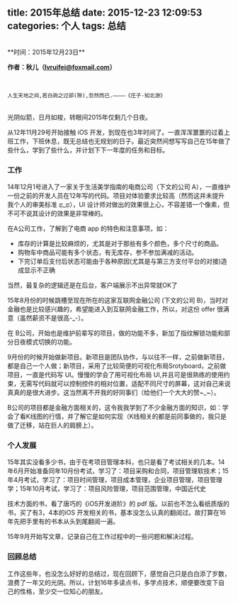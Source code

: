 title: 2015年总结
date: 2015-12-23 12:09:53
categories: 个人
tags: 总结
---

<br>
**时间：2015年12月23日**

**作者：秋儿（lvruifei@foxmail.com）**

<br>

`人生天地之间,若白驹之过郤(隙),忽然而已.————《庄子·知北游》`

<br>
光阴似箭，日月如梭，转眼间2015年仅剩几个日夜。

从12年11月29号开始接触 iOS 开发，到现在也3年时间了。一直浑浑噩噩的过着上班工作，下班休息，既无总结也无规划的日子。最近突然间想写写自己在15年做了些什么，学到了些什么，并计划下下一年度的任务和目标。

<!-- more -->
###	工作
14年12月1号进入了一家关于生活美学指南的电商公司（下文的公司 A），一直维护一份之前的开发人员在12年写的代码。项目对体验要求比较高（然而这并未提升我个人的审美标准 ಥ_ಥ），UI 设计师对做出的效果很上心，不容差错一个像素，但不可不说其设计的效果是非常棒的。

在A公司工作，了解到了电商 app 的特色和注意事项，如：

* 库存的计算是比较麻烦的，尤其是对于那些有多个颜色，多个尺寸的商品。
* 购物车中商品可能有多个状态，有无库存，参不参加满减的活动。
* 下完订单后支付后状态可能由于各种原因(尤其是与第三方支付平台的对接)造成显示不正确

当然，最复杂的逻辑还是在后台，客户端展示不出异常就OK了


15年8月份的时候跳槽至现在所在的这家互联网金融公司 (下文的公司 B)，当时对金融也是比较感兴趣的，希望能进入到互联网金融工作，所以，对这份 offer 很满意（虽然薪资不是很高-_-）。

在 B公司，开始也是维护前辈写的项目，做的功能不多，新加了指纹解锁功能和部分日夜模式切换的功能。

9月份的时候开始做新项目。新项目是团队协作，与以往不一样，之前做新项目，都是自己一个人做；新项目，采用了比较简便的可视化布局Srotyboard，之前做项目，一直是代码写 UI。慢慢的学会了用可视化布局 UI,并且可是很熟练的使用约束，无需写代码就可以控制控件的相对位置，适配不同尺寸的屏幕，这对自己来说真真的是很大进步。这当然离不开我的好同事们（给他们一个大大的赞~_~）。

B公司的项目都是金融方面相关的，这令我我学到了不少金融方面的知识，如：学会了看K线图的行情，并了解它是如何实现（K线相关的都是前同事做的，我只是做了迁移，站在巨人的肩膀上）。

###	个人发展
15年其实没看多少书，由于在考项目管理本科，也只是看了考试相关的几本。14年6月开始准备同年10月份考试，学习了：项目采购和合同，项目管理软技术；15年4月考试，学习了：项目时间管理，项目成本管理，企业项目管理，项目管理学；15年10月考试，学习了：项目风险管理，项目范围管理，中国近代史

技术方面的书，看了唐巧的《iOS开发进阶》的 pdf 版。以前也不怎么看纸质版的书，买了有3，4本的iOS 开发相关的书，基本没怎么认真的翻阅过。故打算在16年先把手里有的书本从头到尾翻阅一遍。


15年9月开始写文章，记录自己在工作过程中的一些问题和解决过程。


###	回顾总结

工作这些年，也没怎么好好的总结过，现在回顾下，感觉自己只是白白添了岁数，浪费了一年又的光阴。所以，计划16年多读点书，多学点技术，顺便要改变下自己的性格，至少交一位知心的朋友。
